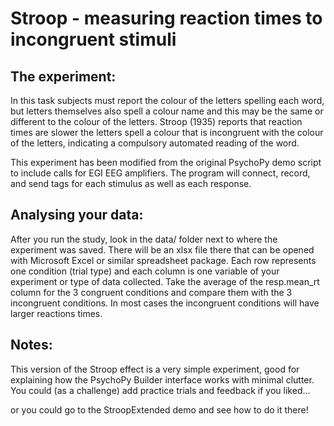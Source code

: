 # Stroop - measuring reaction times to incongruent stimuli

## The experiment: 
    
In this task subjects must report the colour of the letters spelling each word, but letters themselves also spell a colour name and this may be the same or different to the colour of the letters. Stroop (1935) reports that reaction times are slower the letters spell a colour that is incongruent with the colour of the letters, indicating a compulsory automated reading of the word.

This experiment has been modified from the original PsychoPy demo script to include calls for EGI EEG amplifiers. The program will connect, record, and send tags for each stimulus as well as each response.

## Analysing your data:

After you run the study, look in the data/ folder next to where the experiment was saved. There will be an xlsx file there that can be opened with Microsoft Excel or similar spreadsheet package. Each row represents one condition (trial type) and each column is one variable of your experiment or type of data collected. 
Take the average of the resp.mean_rt column for the 3 congruent conditions and compare them with the 3 incongruent conditions. In most cases the incongruent conditions will have larger reactions times. 

## Notes: 
This version of the Stroop effect is a very simple experiment, good for explaining how the PsychoPy Builder interface works with minimal clutter. You could (as a challenge) add practice trials and feedback if you liked...

or you could go to the StroopExtended demo and see how to do it there!